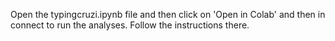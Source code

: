 Open the typingcruzi.ipynb file and then click on 'Open in Colab' and then in connect to run the analyses. Follow the instructions there. 
